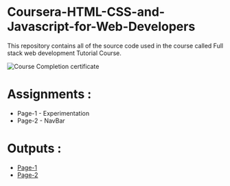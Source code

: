 # Coursera-HTML-CSS-and-Javascript-for-Web-Developers

This repository contains all of the source code used in the course called Full stack web development Tutorial Course.

![Course Completion certificate](#)


# Assignments :

* Page-1 - Experimentation 
* Page-2 - NavBar


# Outputs :

* [Page-1](https://hex4kt.github.io/WebDevelopment/WebPage1/index.html)
* [Page-2](https://hex4kt.github.io/WebDevelopment/WebPage2/index.html)

